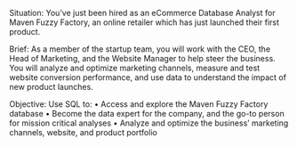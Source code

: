 Situation:
You’ve just been hired as an eCommerce Database Analyst for Maven Fuzzy Factory, an online 
retailer which has just launched their first product. 

Brief:
As a member of the startup team, you will work with the CEO, the Head of Marketing, and the 
Website Manager to help steer the business.
You will analyze and optimize marketing channels, measure and test website conversion 
performance, and use data to understand the impact of new product launches. 

Objective:
Use SQL to:
• Access and explore the Maven Fuzzy Factory database
• Become the data expert for the company, and the go-to person for mission critical analyses
• Analyze and optimize the business’ marketing channels, website, and product portfolio
